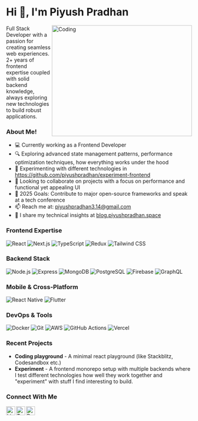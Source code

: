 
# Hi 👋, I'm Piyush Pradhan

<img align="right" alt="Coding" height="300" width="380" src="https://user-images.githubusercontent.com/22797857/90096358-dba16400-dd54-11ea-8e44-e181ada72661.gif" />

Full Stack Developer with a passion for creating seamless web experiences. 2+ years of frontend expertise coupled with solid backend knowledge, always exploring new technologies to build robust applications.

### About Me!

-   💻 Currently working as a Frontend Developer
-   🔍 Exploring advanced state management patterns, performance optimization techniques, how everything works under the hood
-   🌱 Experimenting with different technologies in https://github.com/piyushpradhan/experiment-frontend
-   👯 Looking to collaborate on projects with a focus on performance and functional yet appealing UI
-   🚀 2025 Goals: Contribute to major open-source frameworks and speak at a tech conference
-   📫 Reach me at: [piyushpradhan3.14@gmail.com](mailto:piyushpradhan3.14@gmail.com)
-   📝 I share my technical insights at [blog.piyushpradhan.space](https://blog.piyushpradhan.space)

### Frontend Expertise

![React](https://img.shields.io/badge/React-20232A?style=for-the-badge&logo=react&logoColor=61DAFB) ![Next.js](https://img.shields.io/badge/Next.js-000000?style=for-the-badge&logo=next.js&logoColor=white) ![TypeScript](https://img.shields.io/badge/TypeScript-007ACC?style=for-the-badge&logo=typescript&logoColor=white) ![Redux](https://img.shields.io/badge/Redux-593D88?style=for-the-badge&logo=redux&logoColor=white) ![Tailwind CSS](https://img.shields.io/badge/Tailwind_CSS-38B2AC?style=for-the-badge&logo=tailwind-css&logoColor=white)

### Backend Stack

![Node.js](https://img.shields.io/badge/Node.js-43853D?style=for-the-badge&logo=node.js&logoColor=white) ![Express](https://img.shields.io/badge/Express-000000?style=for-the-badge&logo=express&logoColor=white) ![MongoDB](https://img.shields.io/badge/MongoDB-4EA94B?style=for-the-badge&logo=mongodb&logoColor=white) ![PostgreSQL](https://img.shields.io/badge/PostgreSQL-316192?style=for-the-badge&logo=postgresql&logoColor=white) ![Firebase](https://img.shields.io/badge/Firebase-FFCA28?style=for-the-badge&logo=firebase&logoColor=black) ![GraphQL](https://img.shields.io/badge/GraphQL-E10098?style=for-the-badge&logo=graphql&logoColor=white)

### Mobile & Cross-Platform

![React Native](https://img.shields.io/badge/React_Native-20232A?style=for-the-badge&logo=react&logoColor=61DAFB) ![Flutter](https://img.shields.io/badge/Flutter%20-%2302569B.svg?&style=for-the-badge&logo=Flutter&logoColor=white)

### DevOps & Tools

![Docker](https://img.shields.io/badge/Docker-2496ED?style=for-the-badge&logo=docker&logoColor=white) ![Git](https://img.shields.io/badge/Git-F05032?style=for-the-badge&logo=git&logoColor=white) ![AWS](https://img.shields.io/badge/AWS-232F3E?style=for-the-badge&logo=amazon-aws&logoColor=white) ![GitHub Actions](https://img.shields.io/badge/GitHub_Actions-2088FF?style=for-the-badge&logo=github-actions&logoColor=white) ![Vercel](https://img.shields.io/badge/Vercel-000000?style=for-the-badge&logo=vercel&logoColor=white)

### Recent Projects

-   **Coding playground** - A minimal react playground (like Stackblitz, Codesandbox etc.)
-   **Experiment** - A frontend monorepo setup with multiple backends where I test different technologies how well they work together and "experiment" with stuff I find interesting to build.

### Connect With Me

<a href="https://www.linkedin.com/in/piyush-pradhan-04258a192/"> <img align="left" alt="LinkedIn" width="24px" src="https://cdn.jsdelivr.net/npm/simple-icons@v3/icons/linkedin.svg" /> </a> <a href="https://twitter.com/piyushpradhan07"> <img align="left" alt="Twitter" width="24px" src="https://cdn.jsdelivr.net/npm/simple-icons@3.13.0/icons/twitter.svg" /> </a> <a href="https://blog.piyushpradhan.space"> <img align="left" alt="Dev.to" width="24px" src="https://cdn.jsdelivr.net/npm/simple-icons@3.13.0/icons/dev-dot-to.svg" /> </a>
